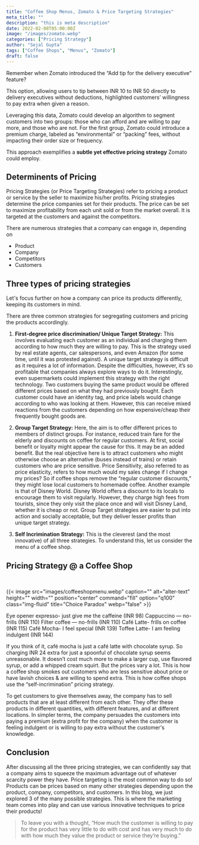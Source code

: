 ```yaml
---
title: "Coffee Shop Menus, Zomato & Price Targeting Strategies"
meta_title: ""
description: "this is meta description"
date: 2022-02-08T05:00:00Z
image: "/images/zomato.webp"
categories: ["Pricing Strategy"]
author: "Sejal Gupta"
tags: ["Coffee Shops", "Menus", "Zomato"]
draft: false
---
```


Remember when Zomato introduced the “Add tip for the delivery executive” feature?

This option, allowing users to tip between INR 10 to INR 50 directly to delivery executives without deductions, highlighted customers’ willingness to pay extra when given a reason.

Leveraging this data, Zomato could develop an algorithm to segment customers into two groups: those who can afford and are willing to pay more, and those who are not. For the first group, Zomato could introduce a premium charge, labeled as “environmental” or “packing” fees, without impacting their order size or frequency.

This approach exemplifies a **subtle yet effective pricing strategy** Zomato could employ.

## Determinents of Pricing

Pricing Strategies (or Price Targeting Strategies) refer to pricing a product or service by the seller to maximize his/her profits. Pricing strategies determine the price companies set for their products. The price can be set to maximize profitability from each unit sold or from the market overall. It is targeted at the customers and against the competitors.

There are numerous strategies that a company can engage in, depending on

* Product
* Company
* Competitors
* Customers


## Three types of pricing strategies

Let's focus further on how a company can price its products differently, keeping its customers in mind. 

There are three common strategies for segregating customers and pricing the products accordingly.

1. **First-degree price discrimination/ Unique Target Strategy:** This involves evaluating each customer as an individual and charging them according to how much they are willing to pay. This is the strategy used by real estate agents, car salespersons, and even Amazon (for some time, until it was protested against). A unique target strategy is difficult as it requires a lot of information. Despite the difficulties, however, it’s so profitable that companies always explore ways to do it. Interestingly, even supermarkets could implement this strategy with the right technology. Two customers buying the same product would be offered different prices based on what they had previously bought. Each customer could have an identity tag, and price labels would change according to who was looking at them. However, this can receive mixed reactions from the customers depending on how expensive/cheap their frequently bought goods are.

2. **Group Target Strategy:** Here, the aim is to offer different prices to members of distinct groups. For instance, reduced train fare for the elderly and discounts on coffee for regular customers. At first, social benefit or loyalty might appear the cause for this. It may be an added benefit. But the real objective here is to attract customers who might otherwise choose an alternative (buses instead of trains) or retain customers who are price sensitive. Price Sensitivity, also referred to as price elasticity, refers to how much would my sales change if I change my prices? So if coffee shops remove the “regular customer discounts,” they might lose local customers to homemade coffee. Another example is that of Disney World. Disney World offers a discount to its locals to encourage them to visit regularly. However, they charge high fees from tourists, since they only visit the place once and will visit Disney Land, whether it is cheap or not. Group Target strategies are easier to put into action and socially acceptable, but they deliver lesser profits than unique target strategy.

3. **Self Incrimination Strategy:** This is the cleverest (and the most innovative) of all three strategies. To understand this, let us consider the menu of a coffee shop.

## Pricing Strategy @ a Coffee Shop 

<br/>

{{< image src="images/coffeeshopmenu.webp" caption="" alt="alter-text" height="" width="" position="center" command="fill" option="q100" class="img-fluid" title="Choice Paradox"  webp="false" >}}


Eye opener expresso- just give me the caffeine (INR 98)
Cappuccino — no-frills (INR 110)
Filter coffee — no-frills (INR 110)
Café Latte- frills on coffee (INR 115)
Café Mocha- I feel special (INR 139)
Toffee Latte- I am feeling indulgent (INR 144)

If you think of it, café mocha is just a café latte with chocolate syrup. So charging INR 24 extra for just a spoonful of chocolate syrup seems unreasonable. It doesn’t cost much more to make a larger cup, use flavored syrup, or add a whipped cream squirt. But the prices vary a lot. This is how a coffee shop smokes out customers who are less sensitive about price or have lavish choices & are willing to spend extra. This is how coffee shops use the “self-incrimination” pricing strategy.

To get customers to give themselves away, the company has to sell products that are at least different from each other. They offer these products in different quantities, with different features, and at different locations. In simpler terms, the company persuades the customers into paying a premium (extra profit for the company) when the customer is feeling indulgent or is willing to pay extra without the customer's knowledge.

## Conclusion

After discussing all the three pricing strategies, we can confidently say that a company aims to squeeze the maximum advantage out of whatever scarcity power they have. Price targeting is the most common way to do so! Products can be prices based on many other strategies depending upon the product, company, competitors, and customers. In this blog, we just explored 3 of the many possible strategies. This is where the marketing team comes into play and can use various innovative techniques to price their products!

> To leave you with a thought, “How much the customer is willing to pay for the product has very little to do with cost and has very much to do with how much they value the product or service they’re buying.”